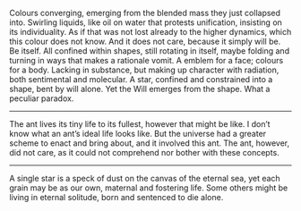 Colours converging, emerging from the blended mass they just collapsed into. 
Swirling liquids, like oil on water that protests unification, insisting on its individuality. 
	As if that was not lost already to the higher dynamics, which this colour does not know.
	And it does not care, because it simply will be. Be itself.
All confined within shapes, still rotating in itself, maybe folding and turning in ways that makes a rationale vomit. 
A emblem for a face; colours for a body. 
Lacking in substance, but making up character with radiation, both sentimental and molecular. 
A star, confined and constrained into a shape, bent by will alone.
	Yet the Will emerges from the shape. What a peculiar paradox. 
***
The ant lives its tiny life to its fullest, however that might be like. I don’t know what an ant’s ideal life looks like. 
But the universe had a greater scheme to enact and bring about, and it involved this ant.
The ant, however, did not care, as it could not comprehend nor bother with these concepts. 
***
A single star is a speck of dust on the canvas of the eternal sea, yet each grain may be as our own, maternal and fostering life. 
Some others might be living in eternal solitude, born and sentenced to die alone. 